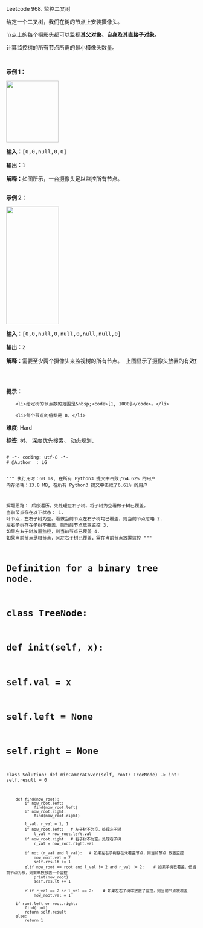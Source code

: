 Leetcode 968. 监控二叉树
<p>给定一个二叉树，我们在树的节点上安装摄像头。</p>


<p>节点上的每个摄影头都可以监视<strong>其父对象、自身及其直接子对象。</strong></p>



<p>计算监控树的所有节点所需的最小摄像头数量。</p>



<p>&nbsp;</p>



<p><strong>示例 1：</strong></p>



<p><img alt="" src="https://assets.leetcode-cn.com/aliyun-lc-upload/uploads/2018/12/29/bst_cameras_01.png" style="height: 163px; width: 138px;"></p>



<pre><strong>输入：</strong>[0,0,null,0,0]

<strong>输出：</strong>1

<strong>解释：</strong>如图所示，一台摄像头足以监控所有节点。

</pre>



<p><strong>示例 2：</strong></p>



<p><img alt="" src="https://assets.leetcode-cn.com/aliyun-lc-upload/uploads/2018/12/29/bst_cameras_02.png" style="height: 312px; width: 139px;"></p>



<pre><strong>输入：</strong>[0,0,null,0,null,0,null,null,0]

<strong>输出：</strong>2

<strong>解释：</strong>需要至少两个摄像头来监视树的所有节点。 上图显示了摄像头放置的有效位置之一。

</pre>



<p><br>

<strong>提示：</strong></p>



<ol>

	<li>给定树的节点数的范围是&nbsp;<code>[1, 1000]</code>。</li>

	<li>每个节点的值都是 0。</li>

</ol>





 **难度**: Hard



 **标签**: 树、 深度优先搜索、 动态规划、 





<div class="hcb_wrap">
<pre class="prism undefined-numbers lang-python" data-lang="Python"><code>
# -*- coding: utf-8 -*-
# @Author  : LG

"""
执行用时：60 ms, 在所有 Python3 提交中击败了64.62% 的用户
内存消耗：13.8 MB, 在所有 Python3 提交中击败了6.61% 的用户

解题思路：
    后序遍历，先处理左右子树。将子树为空看做子树已覆盖。
    当前节点存在以下状态：
        1. 叶节点，左右子树为空。看做当前节点左右子树均已覆盖，则当前节点忽略
        2. 左右子树存在子树不覆盖，则当前节点放置监控
        3. 如果左右子树放置监控，则当前节点已覆盖
        4. 如果当前节点是根节点，且左右子树已覆盖，需在当前节点放置监控
"""
# Definition for a binary tree node.
# class TreeNode:
#     def __init__(self, x):
#         self.val = x
#         self.left = None
#         self.right = None

class Solution:
    def minCameraCover(self, root: TreeNode) -> int:
        self.result = 0

        def find(now_root):
            if now_root.left:
                find(now_root.left)
            if now_root.right:
                find(now_root.right)

            l_val, r_val = 1, 1
            if now_root.left:   # 左子树不为空，处理左子树
                l_val = now_root.left.val
            if now_root.right:  # 右子树不为空，处理右子树
                r_val = now_root.right.val

            if not (r_val and l_val):   # 如果左右子树存在未覆盖节点，则当前节点 放置监控
                now_root.val = 2
                self.result += 1
            elif now_root == root and l_val != 2 and r_val != 2:    # 如果子树已覆盖，但当前节点为根，则需单独放置一个监控
                print(now_root)
                self.result += 1

            elif r_val == 2 or l_val == 2:    # 如果左右子树中放置了监控，则当前节点被覆盖
                now_root.val = 1

        if root.left or root.right:
            find(root)
            return self.result
        else:
            return 1
</code></pre></div>
